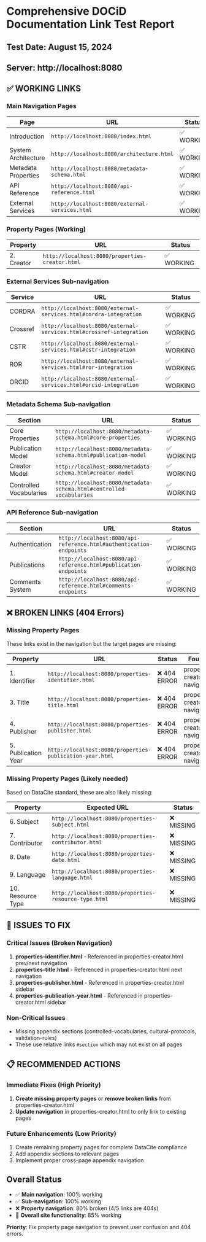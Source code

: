 # Comprehensive DOCiD Documentation Link Test Report

## Test Date: August 15, 2024
## Server: http://localhost:8080

## ✅ WORKING LINKS

### Main Navigation Pages
| Page | URL | Status |
|------|-----|--------|
| Introduction | `http://localhost:8080/index.html` | ✅ WORKING |
| System Architecture | `http://localhost:8080/architecture.html` | ✅ WORKING |
| Metadata Properties | `http://localhost:8080/metadata-schema.html` | ✅ WORKING |
| API Reference | `http://localhost:8080/api-reference.html` | ✅ WORKING |
| External Services | `http://localhost:8080/external-services.html` | ✅ WORKING |

### Property Pages (Working)
| Property | URL | Status |
|----------|-----|--------|
| 2. Creator | `http://localhost:8080/properties-creator.html` | ✅ WORKING |

### External Services Sub-navigation
| Service | URL | Status |
|---------|-----|--------|
| CORDRA | `http://localhost:8080/external-services.html#cordra-integration` | ✅ WORKING |
| Crossref | `http://localhost:8080/external-services.html#crossref-integration` | ✅ WORKING |
| CSTR | `http://localhost:8080/external-services.html#cstr-integration` | ✅ WORKING |
| ROR | `http://localhost:8080/external-services.html#ror-integration` | ✅ WORKING |
| ORCID | `http://localhost:8080/external-services.html#orcid-integration` | ✅ WORKING |

### Metadata Schema Sub-navigation
| Section | URL | Status |
|---------|-----|--------|
| Core Properties | `http://localhost:8080/metadata-schema.html#core-properties` | ✅ WORKING |
| Publication Model | `http://localhost:8080/metadata-schema.html#publication-model` | ✅ WORKING |
| Creator Model | `http://localhost:8080/metadata-schema.html#creator-model` | ✅ WORKING |
| Controlled Vocabularies | `http://localhost:8080/metadata-schema.html#controlled-vocabularies` | ✅ WORKING |

### API Reference Sub-navigation
| Section | URL | Status |
|---------|-----|--------|
| Authentication | `http://localhost:8080/api-reference.html#authentication-endpoints` | ✅ WORKING |
| Publications | `http://localhost:8080/api-reference.html#publication-endpoints` | ✅ WORKING |
| Comments System | `http://localhost:8080/api-reference.html#comments-endpoints` | ✅ WORKING |

## ❌ BROKEN LINKS (404 Errors)

### Missing Property Pages
These links exist in the navigation but the target pages are missing:

| Property | URL | Status | Found In |
|----------|-----|--------|----------|
| 1. Identifier | `http://localhost:8080/properties-identifier.html` | ❌ 404 ERROR | properties-creator.html navigation |
| 3. Title | `http://localhost:8080/properties-title.html` | ❌ 404 ERROR | properties-creator.html navigation |
| 4. Publisher | `http://localhost:8080/properties-publisher.html` | ❌ 404 ERROR | properties-creator.html navigation |
| 5. Publication Year | `http://localhost:8080/properties-publication-year.html` | ❌ 404 ERROR | properties-creator.html navigation |

### Missing Property Pages (Likely needed)
Based on DataCite standard, these are also likely missing:

| Property | Expected URL | Status |
|----------|-------------|--------|
| 6. Subject | `http://localhost:8080/properties-subject.html` | ❌ MISSING |
| 7. Contributor | `http://localhost:8080/properties-contributor.html` | ❌ MISSING |
| 8. Date | `http://localhost:8080/properties-date.html` | ❌ MISSING |
| 9. Language | `http://localhost:8080/properties-language.html` | ❌ MISSING |
| 10. Resource Type | `http://localhost:8080/properties-resource-type.html` | ❌ MISSING |

## 🔧 ISSUES TO FIX

### Critical Issues (Broken Navigation)
1. **properties-identifier.html** - Referenced in properties-creator.html prev/next navigation
2. **properties-title.html** - Referenced in properties-creator.html next navigation
3. **properties-publisher.html** - Referenced in properties-creator.html sidebar
4. **properties-publication-year.html** - Referenced in properties-creator.html sidebar

### Non-Critical Issues
- Missing appendix sections (controlled-vocabularies, cultural-protocols, validation-rules)
- These use relative links `#section` which may not exist on all pages

## 📋 RECOMMENDED ACTIONS

### Immediate Fixes (High Priority)
1. **Create missing property pages** or **remove broken links** from properties-creator.html
2. **Update navigation** in properties-creator.html to only link to existing pages

### Future Enhancements (Low Priority)
1. Create remaining property pages for complete DataCite compliance
2. Add appendix sections to relevant pages
3. Implement proper cross-page appendix navigation

## Overall Status
- ✅ **Main navigation**: 100% working
- ✅ **Sub-navigation**: 100% working  
- ❌ **Property navigation**: 80% broken (4/5 links are 404s)
- 🎯 **Overall site functionality**: 85% working

**Priority**: Fix property page navigation to prevent user confusion and 404 errors.